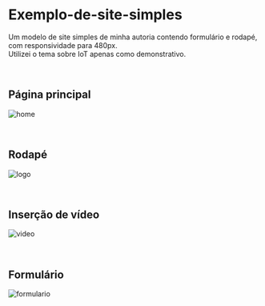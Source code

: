 # Exemplo-de-site-simples
Um modelo de site simples de minha autoria contendo formulário e rodapé, com responsividade para 480px. <br/> Utilizei o tema sobre IoT apenas como demonstrativo.

<br/>

## Página principal

![home](https://user-images.githubusercontent.com/105826347/169419619-aee2f1d7-0af7-4d43-b378-f8b0cc2b4c9b.jpg)

<br/>

## Rodapé

![logo](https://user-images.githubusercontent.com/105826347/169419710-2c6f8cf5-118a-4e27-b7e8-a93d256660aa.jpg)

<br/>

## Inserção de vídeo

![video](https://user-images.githubusercontent.com/105826347/169420147-3a65eb9b-706c-4c54-9768-4e91b65ce0ad.jpg)

<br/>

## Formulário

![formulario](https://user-images.githubusercontent.com/105826347/169420216-1ceb7c28-54bd-4915-a2f2-77de8956abbf.jpg)


